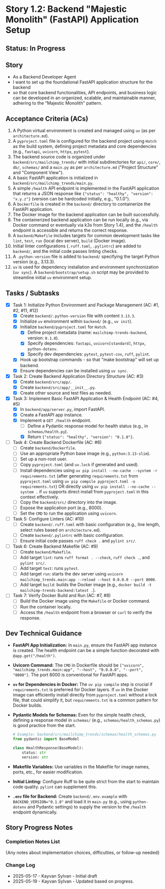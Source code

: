 # Story 1.2: Backend "Majestic Monolith" (FastAPI) Application Setup

## Status: In Progress

## Story

- As a Backend Developer Agent
- I want to set up the foundational FastAPI application structure for the backend
- so that core backend functionalities, API endpoints, and business logic can be developed in an organized, scalable, and maintainable manner, adhering to the "Majestic Monolith" pattern.

## Acceptance Criteria (ACs)

1. A Python virtual environment is created and managed using `uv` (as per `architecture.md`).
2. A `pyproject.toml` file is configured for the backend project using `Hatch` as the build system, defining project metadata and core dependencies (e.g., `fastapi`, `uvicorn`, `httpx`, `pytest`).
3. The backend source code is organized under `backend/src/mailchimp_trends/` with initial subdirectories for `api/`, `core/`, `db/`, `schemas/` and a `main.py` as per `architecture.md` ("Project Structure" and "Component View").
4. A basic FastAPI application is initialized in `backend/src/mailchimp_trends/main.py`.
5. A simple `/health` API endpoint is implemented in the FastAPI application that returns a JSON response like `{"status": "healthy", "version": "x.y.z"}` (version can be hardcoded initially, e.g., "0.1.0").
6. A `Dockerfile` is created in the `backend/` directory to containerize the FastAPI application.
7. The Docker image for the backend application can be built successfully.
8. The containerized backend application can be run locally (e.g., via Docker command or eventually via k3s from Story 1.4), and the `/health` endpoint is accessible and returns the correct response.
9. A `backend/Makefile` includes targets for common development tasks like `lint`, `test`, `run` (local dev server), `build` (Docker image).
10. Initial linter configurations (`.ruff.toml`, `.pylintrc`) are added to `backend/`, and the initial code passes linting checks.
11. A `.python-version` file is added to `backend/` specifying the target Python version (e.g., 3.13.3).
12. `uv` is used for dependency installation and environment synchronization (`uv sync`). A `backend/bootstrap/setup.sh` script may be provided to streamline initial `uv` environment setup.

## Tasks / Subtasks

- [x] Task 1: Initialize Python Environment and Package Management (AC: #1, #2, #11, #12)
  - [x] Create `backend/.python-version` file with content `3.13.3`.
  - [x] Initialize `uv` environment within `backend/` (e.g., `uv init`).
  - [x] Initialize `backend/pyproject.toml` for `Hatch`.
    - [x] Define project metadata (name: `mailchimp-trends-backend`, version: `0.1.0`).
    - [x] Specify dependencies: `fastapi`, `uvicorn[standard]`, `httpx`, `python-dotenv`.
    - [x] Specify dev dependencies: `pytest`, `pytest-cov`, `ruff`, `pylint`.
  - [x] Hook up bootstrap commands - so that "make bootstrap" will set up backend.
  - [x] Ensure dependencies can be installed using `uv sync`.
- [x] Task 2: Create Backend Application Directory Structure (AC: #3)
  - [x] Create `backend/src/app/`.
  - [x] Create `backend/src/app/__init__.py`.
  - [x] Create other source and test files as needed.
- [x] Task 3: Implement Basic FastAPI Application & Health Endpoint (AC: #4, #5)
  - [x] In `backend/app/server.py`, import FastAPI.
  - [x] Create a FastAPI app instance.
  - [x] Implement a `GET /health` endpoint.
    - [ ] Define a Pydantic response model for health status (e.g., in `schemas/health.py`).
    - [x] Return `{"status": "healthy", "version": "0.1.0"}`.
- [ ] Task 4: Create Backend Dockerfile (AC: #6)
  - [ ] Create `backend/Dockerfile`.
  - [ ] Use an appropriate Python base image (e.g., `python:3.13-slim`).
  - [ ] Set up a non-root user.
  - [ ] Copy `pyproject.toml` (and `uv.lock` if generated and used).
  - [ ] Install dependencies using `uv pip install --no-cache --system -r requirements.txt` (after generating `requirements.txt` from `pyproject.toml` using `uv pip compile pyproject.toml -o requirements.txt`) OR directly using `uv pip install --no-cache --system .` if `uv` supports direct install from `pyproject.toml` in this context effectively.
  - [ ] Copy the `backend/src/` directory into the image.
  - [ ] Expose the application port (e.g., 8000).
  - [ ] Set the `CMD` to run the application using `uvicorn`.
- [ ] Task 5: Configure Linters (AC: #10)
  - [ ] Create `backend/.ruff.toml` with basic configuration (e.g., line length, select rules based on `architecture.md`).
  - [ ] Create `backend/.pylintrc` with basic configuration.
  - [ ] Ensure initial code passes `ruff check .` and `pylint src/`.
- [ ] Task 6: Create Backend Makefile (AC: #9)
  - [ ] Create `backend/Makefile`.
  - [ ] Add target `lint`: runs `ruff format . --check`, `ruff check .`, and `pylint src/`.
  - [ ] Add target `test`: runs `pytest`.
  - [ ] Add target `run`: starts the dev server using `uvicorn mailchimp_trends.main:app --reload --host 0.0.0.0 --port 8000`.
  - [ ] Add target `build`: builds the Docker image (e.g., `docker build -t mailchimp-trends-backend:latest .`).
- [ ] Task 7: Verify Docker Build and Run (AC: #7, #8)
  - [ ] Build the Docker image using the `Makefile` or Docker command.
  - [ ] Run the container locally.
  - [ ] Access the `/health` endpoint from a browser or `curl` to verify the response.

## Dev Technical Guidance

- **FastAPI App Initialization:** In `main.py`, ensure the FastAPI app instance is created. The health endpoint can be a simple function decorated with `@app.get("/health")`.
- **Uvicorn Command:** The `CMD` in Dockerfile should be `["uvicorn", "mailchimp_trends.main:app", "--host", "0.0.0.0", "--port", "8000"]`. The port 8000 is conventional for FastAPI apps.
- **`uv` for Dependencies in Docker:** The `uv pip compile` step is crucial if `requirements.txt` is preferred for Docker layers. If `uv` in the Docker image can efficiently install directly from `pyproject.toml` without a lock file, that could simplify it, but `requirements.txt` is a common pattern for Docker builds.
- **Pydantic Models for Schemas:** Even for the simple health check, defining a response model in `schemas/` (e.g., `schemas/health_schemas.py`) is good practice from the start.

    ```python
    # Example: backend/src/mailchimp_trends/schemas/health_schemas.py
    from pydantic import BaseModel

    class HealthResponse(BaseModel):
        status: str
        version: str
    ```

- **Makefile Variables:** Use variables in the Makefile for image names, ports, etc., for easier modification.

- **Initial Linting:** Configure Ruff to be quite strict from the start to maintain code quality. `pylint` can supplement this.
- **`.env` file for Backend:** Create `backend/.env.example` with `BACKEND_VERSION="0.1.0"` and load it in `main.py` (e.g., using `python-dotenv` and Pydantic settings) to supply the version to the `/health` endpoint dynamically.

## Story Progress Notes

### Completion Notes List

{Any notes about implementation choices, difficulties, or follow-up needed}

### Change Log

- 2025-05-17 - Kayvan Sylvan - Initial draft
- 2025-05-19 - Kayvan Sylvan - Updated based on progress.
